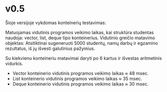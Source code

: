 # v0.5

Šioje versijoje vykdomas konteinerių testavimas:

Matuojamas vidutinis programos veikimo laikas, kai struktūra studentas naudoja: vector, list, deque tipo konteinerius.
Vidutinio greičio matavimo objektas: Atsitiktinai sugeneruoti 5000 studentų, namų darbų ir egzamino rezultatus, iš jų išvesti galutinius pažymius.

Su kiekvienu konteineriu matavimai daryti po 6 kartus ir išvestas aritmetinis vidurkis.

* Vector konteinerio vidutinis programos veikimo laikas ≈ 48 msec.
* List konteinerio vidutinis programos veikimo laikas ≈ 35 msec.
* Deque konteinerio vidutinis programos veikimo laikas ≈ 30 msec.
